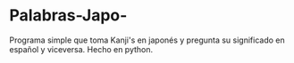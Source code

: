 # Palabras-Japo-

Programa simple que toma Kanji's en japonés y pregunta su significado en español y viceversa. Hecho en python.
